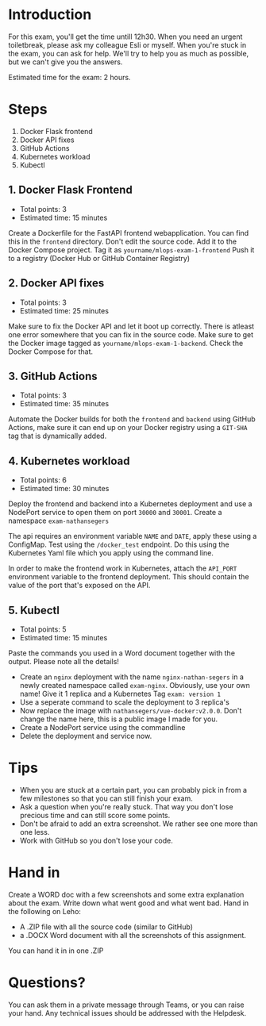 # Introduction

For this exam, you'll get the time untill 12h30. When you need an urgent toiletbreak, please ask my colleague Esli or myself.
When you're stuck in the exam, you can ask for help. We'll try to help you as much as possible, but we can't give you the answers.

Estimated time for the exam: 2 hours.

# Steps
1. Docker Flask frontend
2. Docker API fixes
3. GitHub Actions
4. Kubernetes workload
5. Kubectl 

## 1. Docker Flask Frontend
- Total points: 3
- Estimated time: 15 minutes

Create a Dockerfile for the FastAPI frontend webapplication. 
You can find this in the `frontend` directory.
Don't edit the source code.
Add it to the Docker Compose project.
Tag it as `yourname/mlops-exam-1-frontend`
Push it to a registry (Docker Hub or GitHub Container Registry)

## 2. Docker API fixes
- Total points: 3
- Estimated time: 25 minutes

Make sure to fix the Docker API and let it boot up correctly.
There is atleast one error somewhere that you can fix in the source code.
Make sure to get the Docker image tagged as `yourname/mlops-exam-1-backend`.
Check the Docker Compose for that.

## 3. GitHub Actions
- Total points: 3
- Estimated time: 35 minutes

Automate the Docker builds for both the `frontend` and `backend` using GitHub Actions, make sure it can end up on your Docker registry using a `GIT-SHA` tag that is dynamically added.

## 4. Kubernetes workload
- Total points: 6
- Estimated time: 30 minutes

Deploy the frontend and backend into a Kubernetes deployment and use a NodePort service to open them on port `30000` and `30001`.
Create a namespace `exam-nathansegers`

The api requires an environment variable `NAME` and `DATE`, apply these using a ConfigMap.
Test using the `/docker_test` endpoint.
Do this using the Kubernetes Yaml file which you apply using the command line.

In order to make the frontend work in Kubernetes, attach the `API_PORT` environment variable to the frontend deployment. This should contain the value of the port that's exposed on the API.

## 5. Kubectl
- Total points: 5
- Estimated time: 15 minutes

Paste the commands you used in a Word document together with the output. Please note all the details!
- Create an `nginx` deployment with the name `nginx-nathan-segers` in a newly created namespace called `exam-nginx`. Obviously, use your own name! Give it 1 replica and a Kubernetes Tag `exam: version 1`
- Use a seperate command to scale the deployment to 3 replica's
- Now replace the image with `nathansegers/vue-docker:v2.0.0`. Don't change the name here, this is a public image I made for you.
- Create a NodePort service using the commandline
- Delete the deployment and service now.



# Tips
- When you are stuck at a certain part, you can probably pick in from a few milestones so that you can still finish your exam.
- Ask a question when you're really stuck. That way you don't lose precious time and can still score some points.
- Don't be afraid to add an extra screenshot. We rather see one more than one less.
- Work with GitHub so you don't lose your code.

# Hand in
Create a WORD doc with a few screenshots and some extra explanation about the exam.
Write down what went good and what went bad.
Hand in the following on Leho:
- A .ZIP file with all the source code (similar to GitHub)
- a .DOCX Word document with all the screenshots of this assignment.

You can hand it in in one .ZIP

# Questions?
You can ask them in a private message through Teams, or you can raise your hand.
Any technical issues should be addressed with the Helpdesk.